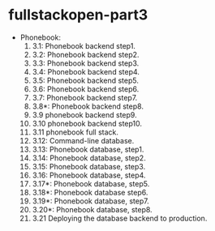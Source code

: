 # fullstackopen-part3

- Phonebook:
  1. 3.1: Phonebook backend step1.
  2. 3.2: Phonebook backend step2.
  3. 3.3: Phonebook backend step3.
  4. 3.4: Phonebook backend step4.
  5. 3.5: Phonebook backend step5.
  6. 3.6: Phonebook backend step6.
  7. 3.7: Phonebook backend step7.
  8. 3.8*: Phonebook backend step8.
  9. 3.9 phonebook backend step9.
  10. 3.10 phonebook backend step10.
  11. 3.11 phonebook full stack.
  12. 3.12: Command-line database.
  13. 3.13: Phonebook database, step1.
  14. 3.14: Phonebook database, step2.
  15. 3.15: Phonebook database, step3.
  16. 3.16: Phonebook database, step4.
  17. 3.17*: Phonebook database, step5.
  18. 3.18*: Phonebook database step6.
  19. 3.19*: Phonebook database, step7.
  20. 3.20*: Phonebook database, step8.
  21. 3.21 Deploying the database backend to production.